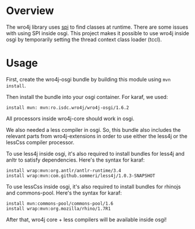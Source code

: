 # Overview

The wro4j library uses
[spi](http://en.wikipedia.org/wiki/Service_provider_interface) to find
classes at runtime. There are some issues with using SPI inside osgi.
This project makes it possible to use wro4j inside osgi by temporarily
setting the thread context class loader (tccl).

# Usage

First, create the wro4j-osgi bundle by building this module using
`mvn install`.

Then install the bundle into your osgi container. For karaf, we used:

    install mvn: mvn:ro.isdc.wro4j/wro4j-osgi/1.6.2

All processors inside wro4j-core should work in osgi.

We also needed a less compiler in osgi. So, this bundle also includes
the relevant parts from wro4j-extensions in order to use either the
less4j or the lessCss compiler processor.

To use less4j inside osgi, it's also required to install bundles for
less4j and anltr to satisfy dependencies. Here's the syntax for karaf:

    install wrap:mvn:org.antlr/antlr-runtime/3.4
    install wrap:mvn:com.github.sommeri/less4j/1.0.3-SNAPSHOT

To use lessCss inside osgi, it's also required to install bundles for
rhinojs and commons-pool. Here's the syntax for karaf:

    install mvn:commons-pool/commons-pool/1.6
    install wrap:mvn:org.mozilla/rhino/1.7R1

After that, wro4j core + less compilers will be available inside osgi!
